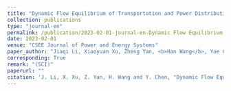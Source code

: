 ```yaml
---
title: "Dynamic Flow Equilibrium of Transportation and Power Distribution Networks Considering Flexible Traveling Choices and Voltage Quality Improvement"
collection: publications
type: "journal-en"
permalink: /publication/2023-02-01-journal-en-Dynamic Flow Equilibrium of Transportation and Power Distribution Networks Considering Flexible Traveling Choices and Voltage Quality Improvement
date: 2023-02-01
venue: "CSEE Journal of Power and Energy Systems"
paper_author: "Jiaqi Li, Xiaoyuan Xu, Zheng Yan, <b>Han Wang</b>, Yue Chen"
corresponding: True
remark: "(SCI)"
paperurl: ""
citation: 'J. Li, X. Xu, Z. Yan, H. Wang and Y. Chen, "Dynamic Flow Equilibrium of Transportation and Power Distribution Networks Considering Flexible Traveling Choices and Voltage Quality Improvement," <i>CSEE Journal of Power and Energy Systems</i>, 2023. (Accept)'
---
```

